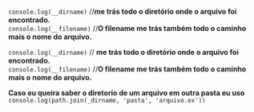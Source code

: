 ```console.log(__dirname)``` //__me trás todo o diretório onde o arquivo foi encontrado.__ <br>
```console.log(__filename)``` //__O filename me trás também todo o caminho mais o nome do arquivo.__ <br>

```console.log(__dirname)``` // __me trás todo o diretório onde o arquivo foi encontrado.__<br>
```console.log(__filename)``` //__O filename me trás também todo o caminho mais o nome do arquivo.__

__Caso eu queira saber o diretorio de um arquivo em outra pasta eu uso__ <br>
```console.log(path.join(_dirname, 'pasta', 'arquivo.ex'))```